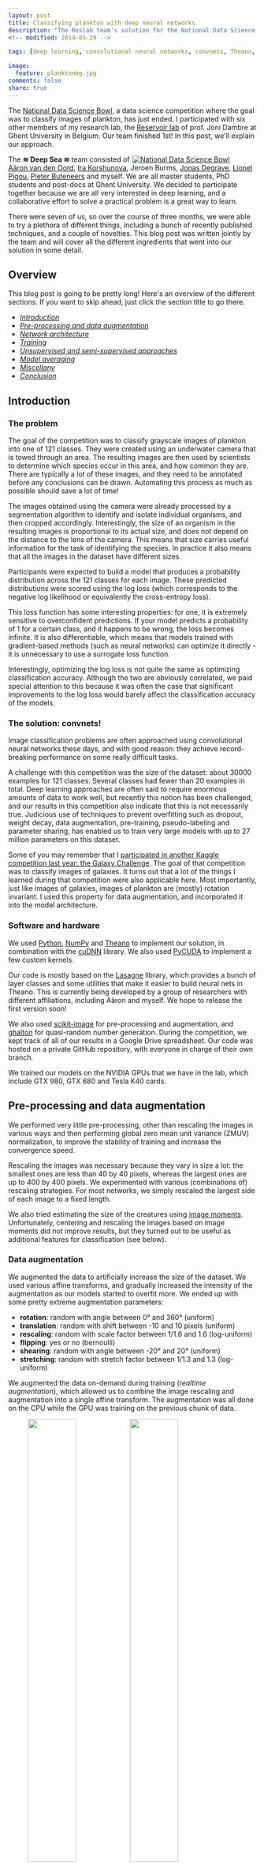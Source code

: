 ```yaml
---
layout: post
title: Classifying plankton with deep neural networks
description: "The Reslab team's solution for the National Data Science Bowl on Kaggle."
<!-- modified: 2014-03-29 -->

tags: [deep learning, convolutional neural networks, convnets, Theano, Kaggle, National Data Science Bowl, plankton, competition]

image:
  feature: planktonbg.jpg
comments: false
share: true
---
```


The [National Data Science Bowl](https://www.kaggle.com/c/datasciencebowl), a data science competition where the goal was to classify images of plankton, has just ended. I participated with six other members of my research lab, the [Reservoir lab](http://reslab.elis.ugent.be/) of prof. Joni Dambre at Ghent University in Belgium. Our team finished 1st! In this post, we'll explain our approach.

<div style="float: right; width: 50%;"><a href="http://www.datasciencebowl.com/"><img src="/images/ndsb.png" alt="National Data Science Bowl"></a></div>

The **≋ Deep Sea ≋** team consisted of [Aäron van den Oord](http://reslab.elis.ugent.be/aaron), [Ira Korshunova](http://irakorshunova.github.io/), Jeroen Burms, [Jonas Degrave](http://317070.github.io/), 
[Lionel 
Pigou](http://lpigou.github.io/), [Pieter Buteneers](https://twitter.com/pieterbuteneers) and myself. We are all master students, PhD students and post-docs at Ghent University. We decided to participate together because we are all very interested in deep learning, and a collaborative effort to solve a practical problem is a great way to learn.

There were seven of us, so over the course of three months, we were able to try a plethora of different things, including a bunch of recently published techniques, and a couple of novelties. This blog post was written jointly by the team and will cover all the different ingredients that went into our solution in some detail.


## <a name="overview"><a> Overview

This blog post is going to be pretty long! Here's an overview of the different sections. If you want to skip ahead, just click the section title to go there.

* *[Introduction](#introduction)*
* *[Pre-processing and data augmentation](#prepro-augmentation)*
* *[Network architecture](#architecture)*
* *[Training](#training)*
* *[Unsupervised and semi-supervised approaches](#unsupervised)*
* *[Model averaging](#averaging)*
* *[Miscellany](#miscellany)*
* *[Conclusion](#conclusion)*

## <a name="introduction"><a> Introduction

### The problem

The goal of the competition was to classify grayscale images of plankton into one of 121 classes. They were created using an underwater camera that is towed through an area. The resulting images are then used by scientists to determine which species occur in this area, and how common they are. There are typically a lot of these images, and they need to be annotated before any conclusions can be drawn. Automating this process as much as possible should save a lot of time!

The images obtained using the camera were already processed by a segmentation algorithm to identify and isolate individual organisms, and then cropped accordingly. Interestingly, the size of an organism in the resulting images is proportional to its actual size, and does not depend on the distance to the lens of the camera. This means that size carries useful information for the task of identifying the species. In practice it also means that all the images in the dataset have different sizes.

Participants were expected to build a model that produces a probability distribution across the 121 classes for each image. These predicted distributions were scored using the log loss (which corresponds to the negative log likelihood or equivalently the cross-entropy loss).

This loss function has some interesting properties: for one, it is extremely sensitive to overconfident predictions. If your model predicts a probability of 1 for a certain class, and it happens to be wrong, the loss becomes infinite. It is also differentiable, which means that models trained with gradient-based methods (such as neural networks) can optimize it directly - it is unnecessary to use a surrogate loss function.

Interestingly, optimizing the log loss is not quite the same as optimizing classification accuracy. Although the two are obviously correlated, we paid special attention to this because it was often the case that significant improvements to the log loss would barely affect the classification accuracy of the models.

### The solution: convnets!

Image classification problems are often approached using convolutional neural networks these days, and with good reason: they achieve record-breaking performance on some really difficult tasks.

A challenge with this competition was the size of the dataset: about 30000 examples for 121 classes. Several classes had fewer than 20 examples in total. Deep learning approaches are often said to require enormous amounts of data to work well, but recently this notion has been challenged, and our results in this competition also indicate that this is not necessarily true. Judicious use of techniques to prevent overfitting such as dropout, weight decay, data augmentation, pre-training, pseudo-labeling and parameter sharing, has enabled us to train very large models with up to 27 million parameters on this dataset.

Some of you may remember that I [participated in another Kaggle competition last year: the Galaxy Challenge](http://benanne.github.io/2014/04/05/galaxy-zoo.html). The goal of that competition was to classify images of galaxies. It turns out that a lot of the things I learned during that competition were also applicable here. Most importantly, just like images of galaxies, images of plankton are (mostly) rotation invariant. I used this property for data augmentation, and incorporated it into the model architecture.

### Software and hardware

We used [Python](https://www.python.org/), [NumPy](http://www.numpy.org/) and [Theano](http://deeplearning.net/software/theano/) to implement our solution, in combination with the [cuDNN](https://developer.nvidia.com/cuDNN) library. We also used [PyCUDA](http://mathema.tician.de/software/pycuda/) to implement a few custom kernels.
 
Our code is mostly based on the [Lasagne](https://github.com/benanne/Lasagne) library, which provides a bunch of layer classes and some utilities that make it easier to build neural nets in Theano. This is currently being developed by a group of researchers with different affiliations, including Aäron and myself. We hope to release the first version soon!

We also used [scikit-image](http://scikit-image.org/) for pre-processing and augmentation, and [ghalton](https://github.com/fmder/ghalton) for quasi-random number generation. During the competition, we kept track of all of our results in a Google Drive spreadsheet. Our code was hosted on a private GitHub repository, with everyone in charge of their own branch.

We trained our models on the NVIDIA GPUs that we have in the lab, which include GTX 980, GTX 680 and Tesla K40 cards.

## <a name="prepro-augmentation"><a> Pre-processing and data augmentation

We performed very little pre-processing, other than rescaling the images in various ways and then performing global zero mean unit variance (ZMUV) normalization, to improve the stability of training and increase the convergence speed.

Rescaling the images was necessary because they vary in size a lot: the smallest ones are less than 40 by 40 pixels, whereas the largest ones are up to 400 by 400 pixels. We experimented with various (combinations of) rescaling strategies. For most networks, we simply rescaled the largest side of each image to a fixed length.

We also tried estimating the size of the creatures using [image moments](http://en.wikipedia.org/wiki/Image_moment). Unfortunately, centering and rescaling the images based on image moments did not improve results, but they turned out to be useful as additional features for classification (see below).

### Data augmentation

We augmented the data to artificially increase the size of the dataset. We used various affine transforms, and gradually increased the intensity of the augmentation as our models started to overfit more. We ended up with some pretty extreme augmentation parameters:

* **rotation**: random with angle between 0° and 360° (uniform)
* **translation**: random with shift between -10 and 10 pixels (uniform)
* **rescaling**: random with scale factor between 1/1.6 and 1.6 (log-uniform)
* **flipping**: yes or no (bernoulli)
* **shearing**: random with angle between -20° and 20° (uniform)
* **stretching**: random with stretch factor between 1/1.3 and 1.3 (log-uniform)

We augmented the data on-demand during training (*realtime augmentation*), which allowed us to combine the image rescaling and augmentation into a single affine transform. The augmentation was all done on the CPU while the GPU was training on the previous chunk of data.

<figure>
  <a href="/images/augmentation_noaug_cropped.png"><img style="width: 48%;" src="/images/augmentation_noaug_cropped.png" alt=""></a>
  <a href="/images/augmentation_aug_cropped.png"><img style="width: 48%;" src="/images/augmentation_aug_cropped.png" alt=""></a>
  <figcaption>Pre-processed images (left) and augmented versions of the same images (right).</figcaption>
</figure>

We experimented with elastic distortions at some point, but this did not improve performance although it reduced overfitting slightly. We also tried sampling the augmentation transform parameters from gaussian instead of uniform distributions, but this did not improve results either.

## <a name="architecture"><a> Network architecture

Most of our convnet architectures were strongly inspired by [OxfordNet](http://arxiv.org/abs/1409.1556): they consist of lots of convolutional layers with 3x3 filters. We used 'same' convolutions (i.e. the output feature maps are the same size as the input feature maps) and overlapping pooling with window size 3 and stride 2.

We started with a fairly shallow models by modern standards (~ 6 layers) and gradually added more layers when we noticed it improved performance (it usually did). Near the end of the competition, we were training models with up to 16 layers. The challenge, as always, was balancing improved performance with increased overfitting.

We experimented with strided convolutions with 7x7 filters in the first two layers for a while, inspired by the work of [He et al.](http://arxiv.org/abs/1502.01852), but we were unable to achieve the same performance with this in our networks.

### Cyclic pooling

When I participated in the [Galaxy Challenge](http://benanne.github.io/2014/04/05/galaxy-zoo.html), one of the things I did differently from other competitors was to exploit the rotational symmetry of the images to share parameters in the network. I applied the same stack of convolutional layers to several rotated and flipped versions of the same input image, concatenated the resulting feature representations, and fed those into a stack of dense layers. This allowed the network to use the same feature extraction pipeline to "look at" the input from different angles.

Here, we took this a step further. Rather than concatenating the feature representations, we decided to pool across them to get rotation invariance. Here's how it worked in practice: the images in a minibatch occur 4 times, in 4 different orientations. They are processed by the network in parallel, and at the top, the feature maps are pooled together. We decided to call this **cyclic pooling**, after [cyclic groups](http://en.wikipedia.org/wiki/Cyclic_group). 

<figure>
  <a href="/images/cyclicpool.png"><img src="/images/cyclicpool.png" alt=""></a>
  <figcaption>Schematic representation of a convnet with cyclic pooling.</figcaption>
</figure>

The nice thing about 4-way cyclic pooling is that it can be implemented very efficiently: the images are rotated by 0, 90, 180 and 270 degrees. All of these rotations can be achieved simply by transposing and flipping image axes. That means no interpolation is required.

Cyclic pooling also allowed us to reduce the batch size by a factor of 4: instead of having batches of 128 images, each batch now contained 32 images and was then turned into a batch with an effective size of 128 again inside the network, by stacking the original batch in 4 orientations. After the pooling step, the batch size was reduced to 32 again.

We tried several pooling functions over the course of the competition, as well as different positions in the network for the pooling operation (just before the output layer, between hidden layers, ...). It turned out that **root-mean-square pooling** gave much better results than mean pooling or max pooling. We weren't able to find a good explanation for this, but we suspect it may have something to do with rotational phase invariance.

One of our models pooled over 8 rotations, spaced apart 45 degrees. This required generating the input images at two angles (0 and 45 degrees). We also considered having the model do 8-way pooling by including flipped versions of each rotated image copy (**dihedral pooling**, after [dihedral groups](http://en.wikipedia.org/wiki/Dihedral_group)). Unfortunately this did not work better.

### 'Rolling' feature maps

Cyclic pooling modestly improved our results, but it can be taken a step further. A cyclic pooling convnet extracts features from input images in four different orientations. An alternative interpretation is that its filters are applied to the input images in four different orientations. That means we can combine the stacks of feature maps from the different orientations into one big stack, and then learn the next layer of features on this combined input. As a result, the network then appears to have 4 times more filters than it actually has!

This is cheap to do, since the feature maps are already being computed anyway. We just have to combine them together in the right order and orientation. We named the operation that combines feature maps from different orientations a **roll**.

<figure>
  <a href="/images/cyclicroll.png"><img src="/images/cyclicroll.png" alt=""></a>
  <figcaption>Schematic representation of a roll operation inside a convnet with cyclic pooling.</figcaption>
</figure>

Roll operations can be inserted after dense layers or after convolutional layers. In the latter case, care has to be taken to rotate the feature maps appropriately, so that they are all aligned.

We originally implemented the operations with a few lines of Theano code. This is a nice demonstration of Theano's effectiveness for rapid prototyping of new ideas. Later on we spent some time implementing CUDA kernels for the roll operations and their gradients, because networks with many rolled layers were getting pretty slow to train. Using your own CUDA kernels with Theano turns out to be relatively easy in combination with PyCUDA. No additional C-code is required.

In most of the models we evaluated, we only inserted convolutional roll operations after the pooling layers, because this reduced the size of the feature maps that needed to be copied and stacked together.

Note that it is perfectly possible to build a cyclic pooling convnet without any roll operations, but it's not possible to have roll operations in a network without cyclic pooling. The roll operation is only made possible because the cyclic pooling requires that each input image is processed in four different orientations to begin with.

### Nonlinearities

We experimented with various variants of rectified linear units (ReLUs), as well as maxout units (only in the dense layers). We also tried out smooth non-linearities and the 'parameterized ReLUs' that were recently introduced by [He et al.](http://arxiv.org/abs/1502.01852), but found networks with these units to be very prone to overfitting. 

However, we had great success with (very) **leaky ReLUs**. Instead of taking the maximum of the input and zero, `y = max(x, 0)`, leaky ReLUs take the maximum of the input and a scaled version of the input, `y = max(x, a*x)`. Here, `a` is a tunable scale parameter. Setting it to zero yields regular ReLUs, and making it trainable yields parameterized ReLUs.

For fairly deep networks (10+ layers), we found that varying this parameter between 0 and 1/2 did not really affect the predictive performance. However, larger values in this range significantly reduced the level of overfitting. This in turn allowed us to scale up our models further. We eventually settled on a = 1/3.

### Spatial pooling

We started out using networks with 2 or 3 spatial pooling layers, and we initially had some trouble getting networks with more pooling stages to work well. Most of our final models have 4 pooling stages though.

We started out with the traditional approach of 2x2 max-pooling, but eventually switched to 3x3 max-pooling with stride 2 (which we'll refer to as 3x3s2), mainly because it allowed us to use a larger input size while keeping the same feature map size at the topmost convolutional layer, and without increasing the computational cost significantly.

As an example, a network with 80x80 input and 4 2x2 pooling stages will have feature maps of size 5x5 at the topmost convolutional layer. If we use 3x3s2 pooling instead, we can feed 95x95 input and get feature maps with the same 5x5 shape. This improved performance and only slowed down training slightly.

### Multiscale architectures

As mentioned before, the images vary widely in size, so we usually rescaled them using the largest dimension of the image as a size estimate. This is clearly suboptimal, because some species of plankton are larger than others. Size carries valuable information.

To allow the network to learn this, we experimented with combinations of different rescaling strategies within the same network, by combining multiple networks with different rescaled inputs together into 'multiscale' networks. 

What worked best was to combine a network with inputs rescaled based on image size, and a smaller network with inputs rescaled by a fixed factor. Of course this slowed down training quite a bit, but it allowed us to squeeze out a bit more performance.

### Additional image features

We experimented with training small neural nets on extracted image features  to 'correct' the predictions of our convnets. We referred to this as 'late fusing' because the feature network and the convnet were joined only at the output layer (before the softmax). We also tried joining them at earlier layers, but consistently found this to work worse, because of overfitting.

We thought this could be useful, because the features can be extracted from the raw (i.e. non-rescaled) images, so this procedure could provide additional information that is missed by the convnets. Here are some examples of types of features we evaluated (the ones we ended up using are in bold):

* **Image size in pixels**
* **Size and shape estimates based on image moments**
* Hu moments
* Zernike moments
* Parameter Free Threshold Adjacency Statistics
* Linear Binary Patterns
* **Haralick texture features**
* Features from the competition tutorial
* Combinations of the above

The image size, the features based on image moments and the Haralick texture features were the ones that stood out the most in terms of performance. The features were fed to a neural net with two dense layers of 80 units. The final layer of the model was fused with previously generated predictions of our best convnet-based models. Using this approach, we didn't have to retrain the convnets nor did we have to regenerate predictions (which saved us a lot of time).

To deal with variance due to the random weight initialization, we trained each feature network 10 times and blended the copies with uniform weights. This resulted in a consistent validation loss decrease of 0.01 (or 1.81%) on average, which was quite significant near the end of the competition.

Interestingly, late fusion with image size and features based on image moments seems to help just as much for multiscale models as for regular convnets. This is a bit counterintuitive: we expected both approaches to help because they could extract information about the size of the creatures, so the obtained performance improvements would overlap. The fact they were fully orthogonal was a nice surprise.

### Example convnet architecture

Here's an example of an architecture that works well. It has 13 layers with parameters (10 convolutional, 3 fully connected) and 4 spatial pooling layers. The input shape is `(32, 1, 95, 95)`, in `bc01` order (batch size, number of channels, height, width). The output shape is `(32, 121)`. For a given input, the network outputs 121 probabilities that sum to 1, one for each class.

| Layer type            | Size                      | Output shape          |
|:----------------------|:--------------------------|:----------------------|
| cyclic slice          |                           | (128, 1, 95, 95)      |
| convolution           | 32 3x3 filters            | (128, 32, 95, 95)     |
| convolution           | 16 3x3 filters            | (128, 16, 95, 95)     |
| max pooling           | 3x3, stride 2             | (128, 16, 47, 47)     |
| cyclic roll           |                           | (128, 64, 47, 47)     |
| convolution           | 64 3x3 filters            | (128, 64, 47, 47)     |
| convolution           | 32 3x3 filters            | (128, 32, 47, 47)     |
| max pooling           | 3x3, stride 2             | (128, 32, 23, 23)     |
| cyclic roll           |                           | (128, 128, 23, 23)    |
| convolution           | 128 3x3 filters           | (128, 128, 23, 23)    |
| convolution           | 128 3x3 filters           | (128, 128, 23, 23)    |
| convolution           | 64 3x3 filters            | (128, 64, 23, 23)     |
| max pooling           | 3x3, stride 2             | (128, 64, 11, 11)     |
| cyclic roll           |                           | (128, 256, 11, 11)    |
| convolution           | 256 3x3 filters           | (128, 256, 11, 11)    |
| convolution           | 256 3x3 filters           | (128, 256, 11, 11)    |
| convolution           | 128 3x3 filters           | (128, 128, 11, 11)    |
| max pooling           | 3x3, stride 2             | (128, 128, 5, 5)      |
| cyclic roll           |                           | (128, 512, 5, 5)      |
| fully connected       | 512 2-piece maxout units  | (128, 512)            |
| cyclic pooling (rms)  |                           | (32, 512)             |
| fully connected       | 512 2-piece maxout units  | (32, 512)             |
| fully connected       | 121-way softmax           | (32, 121)             |

Note how the 'cyclic slice' layer increases the batch size fourfold. The 'cyclic pooling' layer reduces it back to 32 again near the end. The 'cyclic roll' layers increase the number of feature maps fourfold.

## <a name="training"><a> Training

### Validation

We split off 10% of the labeled data as a validation set using stratified sampling. Due to the small size of this set, our validation estimates were relatively noisy and we periodically validated some models on the leaderboard as well.

### Training algorithm

We trained all of our models with stochastic gradient descent (SGD) with Nesterov momentum. We set the momentum parameter to 0.9 and did not tune it further. Most models took between 24 and 48 hours to train to convergence.

We trained most of the models with about 215000 gradient steps and eventually settled on a discrete learning rate schedule with two 10-fold decreases (following [Krizhevsky et al.](http://www.cs.toronto.edu/~fritz/absps/imagenet.pdf)), after about 180000 and 205000 gradient steps respectively. For most models we used an initial learning rate of 0.003.

We briefly experimented with the Adam update rule proposed by [Kingma and Ba](http://arxiv.org/abs/1412.6980), as an alternative to Nesterov momentum. We used the version of the algorithm described in the first version of the paper, without the lambda parameter. Although this seemed to speed up convergence by a factor of almost 2x, the results were always slightly worse than those achieved with Nesterov momentum, so we eventually abandoned this idea.

### Initialization

We used a variant of the orthogonal initialization strategy proposed by [Saxe et al.](http://arxiv.org/abs/1312.6120) everywhere. This allowed us to add as many layers as we wanted without running into any convergence problems.

### Regularization

For most models, we used dropout in the fully connected layers of the network, with a dropout probability of 0.5. We experimented with dropout in the convolutional layers as well for some models.

We also tried Gaussian dropout (using multiplicative Gaussian noise instead of multiplicative Bernoulli noise) and found this to work about as well as traditional dropout.

We discovered near the end of the competition that it was useful to have a small amount of weight decay to stabilize training of larger models (so not just for its regularizing effect). Models with large fully connected layers and without weight decay would often diverge unless the learning rate was decreased considerably, which slowed things down too much.

## <a name="unsupervised"><a> Unsupervised and semi-supervised approaches

### Unsupervised pre-training

Since the test set was much larger than the training set, we experimented with using unsupervised pre-training on the test set to initialize the networks. We only pre-trained the convolutional layers, using convolutional auto-encoders (CAE, [Masci. et al.](http://link.springer.com/chapter/10.1007/978-3-642-21735-7_7)). This approach consists of building a stack of layers implementing the reverse operations (i.e. deconvolution and unpooling) of the layers that are to be pre-trained. These can then be used to try and reconstruct the input of those layers.

In line with the literature, we found that pre-training a network serves as an excellent regularizer (much higher train error, slightly better validation score), but the validation results with test-time augmentation (see below) were consistently slightly worse for some reason.

Pre-training might allow us to scale our models up further, but because they already took a long time to train, and because the pre-training itself was time-consuming as well, we did not end up doing this for any of our final models.

To learn useful features with unsupervised pre-training, we relied on the max-pooling and unpooling layers to serve as a sparsification of the features. We did not try a denoising autoencoder approach for two reasons: first of all, according to the results described by Masci et al., the max- and unpooling approach produces way better filters than the denoising approach, and the further improvement of combining these approaches is negligible. Secondly, due to how the networks were implemented, it would slow things down a lot.

We tried different setups for this pre-training stage:

- greedy layerwise training vs. training the full deconvolutional stack jointly: we obtained the best results when pre-training the full stack jointly. Sometimes it was necessary to initialize this stack using the greedy approach to get it to work.
- using tied weights vs. using untied weights: Having the weights in the deconvolutional layers be the transpose of those in the corresponding convolutional layers made the (full) autoencoder easier and much faster to train. Because of this, we never got the CAE with untied weights to reconstruct the data as well as the CAE with tied weights, despite having more trainable parameters.

We also tried different approaches for the supervised finetuning stage. We observed that without some modifications to our supervised training setup, there was no difference in performance between a pre-trained network and a randomly initialized one. Possibly, by the time the randomly initialized dense layers are in a suitable parameter range, the network has already forgotten a substantial amount of the information it acquired during the pre-training phase.

We found two ways to overcome this:

- keeping the pre-trained layers fixed for a while: before training the full networks, we only train the (randomly initialized) dense layers. This is quite fast since we only need to backpropagate through the top few layers. The idea is that we put the network more firmly in the basin of attraction the pre-training led us to.

- Halving the learning rate in the convolutional layers: By having the dense layers adapt faster to the (pre-trained) convolutional layers, the network is less likely to make large changes to the pre-trained parameters before the dense layers are in a good parameter range.

Both approaches produced similar results.

### Pseudo-labeling

Another way we exploited the information in the test set was by a combination of pseudo-labeling and knowledge distillation ([Hinton et al.](http://arxiv.org/abs/1503.02531)). The initial results from models trained with pseudo-labeling were significantly better than we anticipated, so we ended up investigating this approach quite thoroughly.

Pseudo-labeling entails adding test data to the training set to create a much larger dataset. The labels of the test datapoints (so called pseudo-labels) are based on predictions from a previously trained model or an ensemble of models. This mostly had a regularizing effect, which allowed us to train bigger networks.

We experimented both with hard targets (one-hot coded) and soft targets (predicted probabilities), but quickly settled on soft targets as these gave much better results.

Another important detail is the balance between original data and pseudo-labeled data in the resulting dataset. In most of our experiments 33% of the minibatch was sampled from the pseudolabeled dataset and 67% from the real training set.

It is also possible to use more pseudo-labeled data points (e.g. 67%). In this case the model is regularized a lot more, but the results will be more similar to the pseudolabels. As mentioned before, this allowed us to train bigger networks, but in fact this is necessary to make pseudo-labeling work well. When using 67% of the pseudo-labeled dataset we even had to reduce or disable dropout, or the models would underfit.

Our pseudo-labeling approach differs from knowledge distillation in the sense that we use the test set instead of the training set to transfer knowledge between models. Another notable difference is that knowledge distillation is mainly intended for training smaller and faster networks that work nearly as well as bigger models, whereas we used it to train bigger models that perform *better* than the original model(s).

We think pseudo-labeling helped to improve our results because of the large test set and the combination of data-augmentation and test-time augmentation (see below). When pseudo-labeled test data is added to the training set, the network is optimized (or constrained) to generate predictions similar to the pseudo-labels for all possible variations and transformations of the data resulting from augmentation. This makes the network more invariant to these transformations, and forces the network to make more meaningful predictions.

We saw the biggest gains in the beginning (up to 0.015 improvement on the leaderboard), but even in the end we were able to improve on very large ensembles of (bagged) models (between 0.003 - 0.009).

## <a name="averaging"><a> Model averaging

We combined several forms of model averaging in our final submissions.

### Test-time augmentation

For each individual model, we computed predictions across various augmented versions of the input images and averaged them. This improved performance by quite a large margin. When we started doing this, our leaderboard score dropped from 0.7875 to 0.7081. We used the acronym TTA to refer to this operation.

Initially, we used a manually created set of affine transformations which were applied to each image to augment it. This worked better than using a set of transformations with randomly sampled parameters. After a while, we looked for better ways to tile the augmentation parameter space, and settled on a [quasi-random](http://mathworld.wolfram.com/QuasirandomSequence.html) set of 70 transformations, using slightly more modest augmentation parameter ranges than those used for training.

Computing model predictions for the test set using TTA could take up to 12 hours, depending on the model.

### Finding the optimal transformation instead of averaging

Since the TTA procedure improved the score considerably, we considered the possibility of optimizing the augmentation parameters at prediction time. This is possible because affine transformations are differentiable with respect to their parameters.

In order to do so, we implemented affine transformations as layers in a network, so that we could backpropagate through them. After the transformation is applied to an image, a pixel can land in between two positions of the pixel grid, which makes interpolation necessary. This makes finding these derivatives quite complex.

We tried various approaches to find the optimal augmentation, including the following:

- Optimizing the transformation parameters to maximize (or minimize) the confidence of the predictions.
- Training a convnet to predict the optimal transformation parameters for another convnet to use.

Unfortunately we were not able to improve our results with any of these approaches. This may be because selecting an optimal input augmentation as opposed to averaging across augmentations removes the regularizing effect of the averaging operation. As a consequence we did not use this technique in our final submissions, but we plan to explore this idea further.

<figure>
    <iframe src="https://gfycat.com/ifr/BlandEasyHamadryad" frameborder="0" scrolling="no" width="100%" style="-webkit-backface-visibility: hidden;-webkit-transform: scale(1);" ></iframe>
  <figcaption>Animated visualization of the optimization of the affine transformation parameters.</figcaption>
</figure>

### Combining different models

In total we trained over 300 models, so we had to select how many and which models to use in the final blend. For this, we used cross-validation on our validation set. On each fold, we optimized the weights of all models to minimize the loss of the ensemble on the training part.

We regularly created new ensembles from a different number of top-weighted models, which we further evaluated on the testing part. In the end, this could give an approximate idea of suitable models for ensembling.

Once the models were selected, they were blended uniformly or with weights optimized on the validation set. Both approaches gave comparable results.

The models selected by this process were not necessarily the ones with the lowest TTA score. Some models with relatively poor scores were selected because they make very different predictions than our other models. A few models had poor scores due to overfitting, but were selected nevertheless because the averaging reduces the effect of overfitting.

### Bagging

To improve the score of the ensemble further, we replaced some of the models by an average of 5 models (including the original one), where each model was trained on a different subset of the data.

## <a name="miscellany"><a> Miscellany

Here are a few other things we tried, with varying levels of success:

- untied biases: having separate biases for each spatial location in the convolutional layer seemed to improve results very slightly.
- winner take all nonlinearity (WTA, also known as channel-out) in the fully connected layers instead of ReLUs / maxout.
- smooth nonlinearities: to increase the amount of variance in our blends we tried replacing the leaky rectified linear units with a smoothed version. Unfortunately this worsened our public leaderboard score.
- specialist models: we tried training special models for highly confusable classes of chaetognaths, some protists, etc. using the knowledge distillation approach described by [Hinton et al.](http://arxiv.org/abs/1503.02531). We also tried a self-informed neural network structure learning ([Warde-Farley et al.](http://arxiv.org/abs/1412.6563)), but in both cases the improvements were negligible.
- batch normalization: unfortunately we were unable to reproduce the spectacular improvements in convergence speed described by [Ioffe and Szegedy](http://arxiv.org/abs/1502.03167) for our models.
- Using FaMe regularization as described by [Rudy et al.](http://arxiv.org/abs/1412.6630) instead of dropout increased overfitting a lot. The regularizing effect seemed to be considerably weaker.
- Semi-supervised learning with soft and hard bootstrapping as described by [Reed et al.](http://arxiv.org/abs/1412.6596) did not improve performance or reduce overfitting. 

Here's a non-exhaustive list of things that we found to reduce overfitting (including the obvious ones):

- dropout (various forms)
- aggressive data augmentation
- suitable model architectures (depth and width of the layers influence overfitting in complicated ways)
- weight decay
- unsupervised pre-training
- cyclic pooling (especially with root-mean-square pooling)
- leaky ReLUs
- pseudo-labeling

We also monitored the classification accuracy of our models during the competition. Our best models achieved an accuracy of over 82% on the validation set, and a top-5 accuracy of over 98%. This makes 
it possible to use the model as a tool for speeding up manual annotation.

## <a name="conclusion"><a> Conclusion

We had a lot of fun working on this problem together and learned a lot! If this problem interests you, be sure to check out [the competition forum](https://www.kaggle.com/c/datasciencebowl/forums). Many of the participants will be posting overviews of their approaches in the coming days.

Congratulations to the other winners, and our thanks to the competition organizers and sponsors. We would also like to thank our supervisor Joni Dambre for letting us work on this problem together.

We will clean up our code and put it on GitHub soon. If you have any questions or feedback about this post, feel free to leave a comment.

*One of our team, Ira Korshunova, is currently looking for a good research lab to start her PhD next semester. She can be contacted at [irene.korshunova@gmail.com](mailto:irene.korshunova@gmail.com).*

**UPDATE** (March 25th): the code is now available on GitHub: [https://github.com/benanne/kaggle-ndsb](https://github.com/benanne/kaggle-ndsb)

